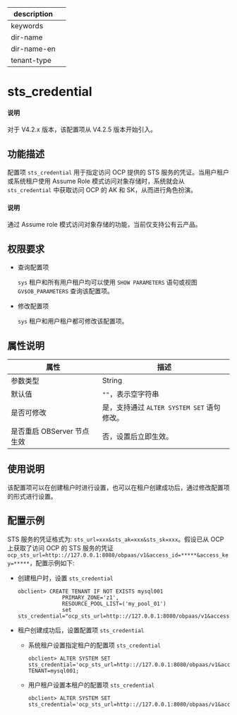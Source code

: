 |description||
|---|---|
|keywords||
|dir-name||
|dir-name-en||
|tenant-type||

# sts_credential

<main id="notice" type='explain'>
<h4>说明</h4>
<p>对于 V4.2.x 版本，该配置项从 V4.2.5 版本开始引入。</p>
</main>

## 功能描述

配置项 `sts_credential` 用于指定访问 OCP 提供的 STS 服务的凭证。当用户租户或系统租户使用 Assume Role 模式访问对象存储时，系统就会从 `sts_credential` 中获取访问 OCP 的 AK 和 SK，从而进行角色扮演。

<main id="notice" type='explain'>
<h4>说明</h4>
<p>通过 Assume role 模式访问对象存储的功能，当前仅支持公有云产品。</p>
</main>

## 权限要求

* 查询配置项

  `sys` 租户和所有用户租户均可以使用 `SHOW PARAMETERS` 语句或视图 `GV$OB_PARAMETERS` 查询该配置项。

* 修改配置项

  `sys` 租户和用户租户都可修改该配置项。

## 属性说明

|      **属性**      |   **描述**   |
|--------------------|--------------|
| 参数类型             | String         |
| 默认值               | `""`，表示空字符串      |
| 是否可修改           | 是，支持通过 `ALTER SYSTEM SET` 语句修改。|
| 是否重启 OBServer 节点生效 | 否，设置后立即生效。     |

## 使用说明

该配置项可以在创建租户时进行设置，也可以在租户创建成功后，通过修改配置项的形式进行设置。

## 配置示例

STS 服务的凭证格式为: `sts_url=xxx&sts_ak=xxx&sts_sk=xxx`。假设已从 OCP 上获取了访问 OCP 的 STS 服务的凭证 `ocp_sts_url=http:://127.0.0.1:8080/obpaas/v1&access_id=*****&access_key=*****`，配置示例如下:

* 创建租户时，设置 `sts_credential`

  ```shell
  obclient> CREATE TENANT IF NOT EXISTS mysql001 
                PRIMARY_ZONE='z1', 
                RESOURCE_POOL_LIST=('my_pool_01')
                set sts_credential="ocp_sts_url=http:://127.0.0.1:8080/obpaas/v1&access_id=*****&access_key=*****";
  ```

* 租户创建成功后，设置配置项 `sts_credential`

  * 系统租户设置指定租户的配置项 `sts_credential`

    ```shell
    obclient> ALTER SYSTEM SET sts_credential='ocp_sts_url=http:://127.0.0.1:8080/obpaas/v1&access_id=*****&access_key=*****' TENANT=mysql001;
    ```

  * 用户租户设置本租户的配置项 `sts_credential`

    ```shell
    obclient> ALTER SYSTEM SET sts_credential='ocp_sts_url=http:://127.0.0.1:8080/obpaas/v1&access_id=*****&access_key=*****';
    ```
